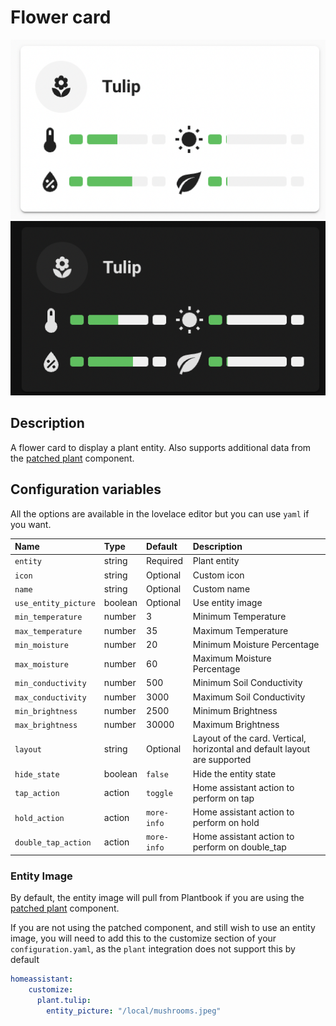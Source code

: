 # Flower card

![Plant light](../images/plant-light.png)
![Plant dark](../images/plant-dark.png)

## Description

A flower card to display a plant entity. Also supports additional data from the [patched plant](https://github.com/Olen/homeassistant-plant) component.

## Configuration variables

All the options are available in the lovelace editor but you can use `yaml` if you want.

| Name                      | Type    | Default     | Description                                                               |
| :------------------------ | :------ | :---------- | :------------------------------------------------------------------------ |
| `entity`                  | string  | Required    | Plant entity                                                               |
| `icon`                    | string  | Optional    | Custom icon                                                               |
| `name`                    | string  | Optional    | Custom name                                                               |
| `use_entity_picture`      | boolean | Optional    | Use entity image                                                          |
| `min_temperature`         | number  | 3           | Minimum Temperature                                                       |
| `max_temperature`         | number  | 35          | Maximum Temperature                                                       |
| `min_moisture`            | number  | 20          | Minimum Moisture Percentage                                               |
| `max_moisture`            | number  | 60          | Maximum Moisture Percentage                                               |
| `min_conductivity`        | number  | 500         | Minimum Soil Conductivity                                                 |
| `max_conductivity`        | number  | 3000        | Maximum Soil Conductivity                                                 |
| `min_brightness`          | number  | 2500        | Minimum Brightness                                                        |
| `max_brightness`          | number  | 30000       | Maximum Brightness                                                        |
| `layout`                  | string  | Optional    | Layout of the card. Vertical, horizontal and default layout are supported |
| `hide_state`              | boolean | `false`     | Hide the entity state                                                     |
| `tap_action`              | action  | `toggle`    | Home assistant action to perform on tap                                   |
| `hold_action`             | action  | `more-info` | Home assistant action to perform on hold                                  |
| `double_tap_action`       | action  | `more-info` | Home assistant action to perform on double_tap                            |

### Entity Image

By default, the entity image will pull from Plantbook if you are using the [patched plant](https://github.com/Olen/homeassistant-plant) component.

If you are not using the patched component, and still wish to use an entity image, you will need to add this to the 
customize section of your `configuration.yaml`, as the `plant` integration does not support this by default

```yaml
homeassistant:
    customize:
      plant.tulip:
        entity_picture: "/local/mushrooms.jpeg"
```

